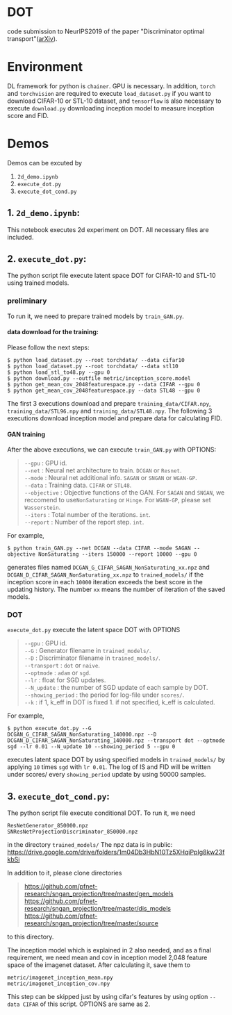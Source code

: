 # DOT
code submission to NeurIPS2019 of the paper "Discriminator optimal transport"([arXiv](http://arxiv.org/abs/1910.06832)).

# Environment
DL framework for python is `chainer`.
GPU is necessary.
In addition, `torch` and `torchvision` are required to execute `load_dataset.py` if you want to download CIFAR-10 or STL-10 dataset, and `tensorflow` is also necessary to execute `download.py` downloading inception model to measure inception score and FID.

# Demos
Demos can be excuted by
 1. `2d_demo.ipynb`
 2. `execute_dot.py`
 3. `execute_dot_cond.py`

## 1. `2d_demo.ipynb`:
This notebook executes 2d experiment on DOT.
All necessary files are included.

## 2. `execute_dot.py`:
The python script file execute latent space DOT for CIFAR-10 and STL-10 using trained models.
### preliminary
To run it, we need to prepare trained models by `train_GAN.py`.
#### data download for the training:
Please follow the next steps:
```
$ python load_dataset.py --root torchdata/ --data cifar10
$ python load_dataset.py --root torchdata/ --data stl10
$ python load_stl_to48.py --gpu 0
$ python download.py --outfile metric/inception_score.model
$ python get_mean_cov_2048featurespace.py --data CIFAR --gpu 0
$ python get_mean_cov_2048featurespace.py --data STL48 --gpu 0
```
The first 3 executions download and prepare `training_data/CIFAR.npy`, `training_data/STL96.npy` and `training_data/STL48.npy`.
The following 3 executions download inception model and prepare data for calculating FID.

#### GAN training
After the above executions, we can execute `train_GAN.py` with OPTIONS:
> `--gpu` : GPU id.<br>
> `--net` : Neural net architecture to train. `DCGAN` or `Resnet`. <br>
> `--mode` : Neural net additional info. `SAGAN` or `SNGAN` or `WGAN-GP`. <br>
> `--data` : Training data. `CIFAR` or `STL48`. <br>
> `--objective` : Objective functions of the GAN. For `SAGAN` and `SNGAN`, we reccomend to use`NonSaturating` or `Hinge`. For `WGAN-GP`, please set `Wasserstein`. <br>
> `--iters` : Total number of the iterations. `int`. <br>
> `--report` : Number of the report step. `int`. <br>

For example, 
```
$ python train_GAN.py --net DCGAN --data CIFAR --mode SAGAN --objective NonSaturating --iters 150000 --report 10000 --gpu 0
```
generates files named `DCGAN_G_CIFAR_SAGAN_NonSaturating_xx.npz` and `DCGAN_D_CIFAR_SAGAN_NonSaturating_xx.npz` to `trained_models/` if the inception score in each `10000` iteration exceeds the best score in the updating history. The number `xx` means the number of iteration of the saved models.

### DOT
`execute_dot.py` execute the latent space DOT with OPTIONS
> `--gpu` : GPU id.<br>
> `--G` : Generator filename in `trained_models/`.<br>
> `--D` : Discriminator filename in `trained_models/`.<br>
> `--transport` : `dot` or `naive`.<br>
> `--optmode` : `adam` or `sgd`.<br>
> `--lr` : float for SGD updates.<br>
> `--N_update` : the number of SGD update of each sample by DOT.<br>
> `--showing_period` : the period for log-file under `scores/`.<br>
> `--k` : if 1, k_eff in DOT is fixed 1. if not specified, k_eff is calculated.<br>

For example,
```
$ python execute_dot.py --G DCGAN_G_CIFAR_SAGAN_NonSaturating_140000.npz --D DCGAN_D_CIFAR_SAGAN_NonSaturating_140000.npz --transport dot --optmode sgd --lr 0.01 --N_update 10 --showing_period 5 --gpu 0
```
executes latent space DOT by using specified models in `trained_models/` by applying `10` times `sgd` with `lr 0.01`.
The log of IS and FID will be written under scores/ every `showing_period` update by using 50000 samples.

## 3. `execute_dot_cond.py`:
The python script file execute conditional DOT.
To run it, we need
```
ResNetGenerator_850000.npz
SNResNetProjectionDiscriminator_850000.npz
```
in the directory `trained_models/`
The npz data is in public: https://drive.google.com/drive/folders/1m04Db3HbN10Tz5XHqiPpIg8kw23fkbSi

In addition to it, please clone directories
>https://github.com/pfnet-research/sngan_projection/tree/master/gen_models<br>
>https://github.com/pfnet-research/sngan_projection/tree/master/dis_models<br>
>https://github.com/pfnet-research/sngan_projection/tree/master/source

to this directory.

The inception model which is explained in 2 also needed, and as a final requirement, we need mean and cov in inception model 2,048 feature space of the imagenet dataset. After calculating it, save them to
```
metric/imagenet_inception_mean.npy
metric/imagenet_inception_cov.npy
```
This step can be skipped just by using cifar's features by using option `--data CIFAR` of this script.
OPTIONS are same as 2.
